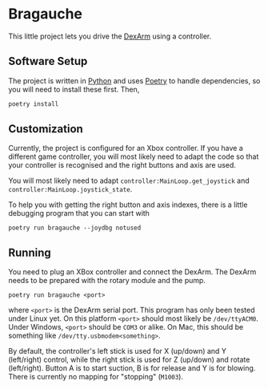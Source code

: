 # Bragauche

This little project lets you drive the [DexArm][] using a controller.

## Software Setup

The project is written in [Python][] and uses [Poetry][] to handle
dependencies, so you will need to install these first. Then,

```sh
poetry install
```

## Customization

Currently, the project is configured for an Xbox controller. If you have a
different game controller, you will most likely need to adapt the code so
that your controller is recognised and the right buttons and axis are used.

You will most likely need to adapt `controller:MainLoop.get_joystick` and
`controller:MainLoop.joystick_state`.

To help you with getting the right button and axis indexes, there is a little
debugging program that you can start with

```
poetry run bragauche --joydbg notused
```

## Running

You need to plug an XBox controller and connect the DexArm. The DexArm needs
to be prepared with the rotary module and the pump.

```shell
poetry run bragauche <port>
```

where `<port>` is the DexArm serial port. This program has only been tested
under Linux yet. On this platform `<port>` should most likely be
`/dev/ttyACM0`. Under Windows, `<port>` should be `COM3` or alike. On Mac, this
should be something like `/dev/tty.usbmodem<something>`.

By default, the controller's left stick is used for X (up/down) and Y
(left/right) control, while the right stick is used for Z (up/down) and rotate
(left/right). Button A is to start suction, B is for release and Y is for
blowing. There is currently no mapping for "stopping" (`M1003`).

[Python]: https://www.python.org/
[DexArm]: https://www.rotrics.com/products/dexarm
[Poetry]: https://python-poetry.org/
